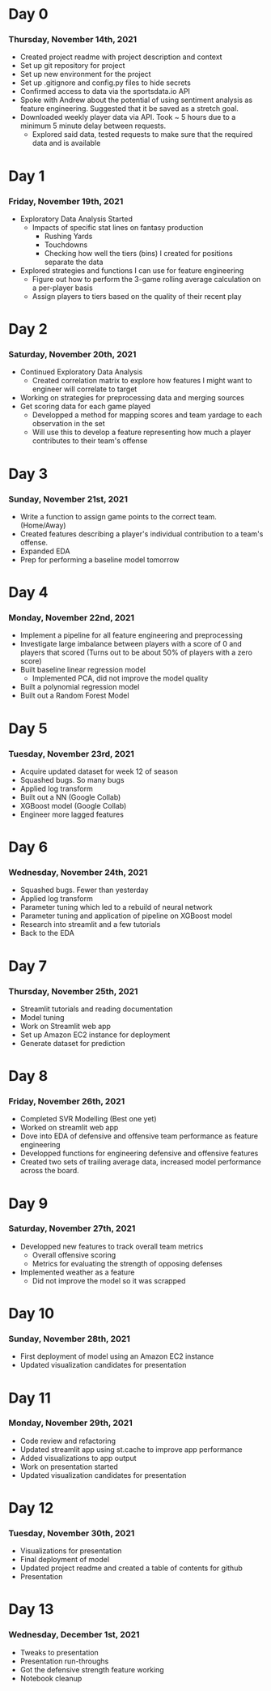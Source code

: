 # Day 0
### Thursday, November 14th, 2021

* Created project readme with project description and context
* Set up git repository for project
* Set up new environment for the project
* Set up .gitignore and config.py files to hide secrets
* Confirmed access to data via the sportsdata.io API
* Spoke with Andrew about the potential of using sentiment analysis as feature engineering.  Suggested that it be saved as a stretch goal.
* Downloaded weekly player data via API.  Took ~ 5 hours due to a minimum 5 minute delay between requests.
    * Explored said data, tested requests to make sure that the required data and is available
    
# Day 1
### Friday, November 19th, 2021

* Exploratory Data Analysis Started
    * Impacts of specific stat lines on fantasy production
        * Rushing Yards
        * Touchdowns
        * Checking how well the tiers (bins) I created for positions separate the data
* Explored strategies and functions I can use for feature engineering
    * Figure out how to perform the 3-game rolling average calculation on a per-player basis
    * Assign players to tiers based on the quality of their recent play
        
# Day 2
### Saturday, November 20th, 2021

* Continued Exploratory Data Analysis
    * Created correlation matrix to explore how features I might want to engineer will correlate to target
* Working on strategies for preprocessing data and merging sources
* Get scoring data for each game played
    * Developped a method for mapping scores and team yardage to each observation in the set
    * Will use this to develop a feature representing how much a player contributes to their team's offense
    
# Day 3
### Sunday, November 21st, 2021
 
 * Write a function to assign game points to the correct team.  (Home/Away)
 * Created features describing a player's individual contribution to a team's offense.
 * Expanded EDA
 * Prep for performing a baseline model tomorrow
 
# Day 4
### Monday, November 22nd, 2021
 
 * Implement a pipeline for all feature engineering and preprocessing
 * Investigate large imbalance between players with a score of 0 and players that scored (Turns out to be about 50% of players with a zero score)
 * Built baseline linear regression model
     * Implemented PCA, did not improve the model quality
 * Built a polynomial regression model
 * Built out a Random Forest Model
 
# Day 5
### Tuesday, November 23rd, 2021
 
 * Acquire updated dataset for week 12 of season
 * Squashed bugs.  So many bugs
 * Applied log transform
 * Built out a NN (Google Collab)
 * XGBoost model (Google Collab)
 * Engineer more lagged features
 
# Day 6
### Wednesday, November 24th, 2021
 
 * Squashed bugs.  Fewer than yesterday
 * Applied log transform
 * Parameter tuning which led to a rebuild of neural network
 * Parameter tuning and application of pipeline on XGBoost model
 * Research into streamlit and a few tutorials
 * Back to the EDA
 
 
 # Day 7
 ### Thursday, November 25th, 2021
 
 * Streamlit tutorials and reading documentation
 * Model tuning
 * Work on Streamlit web app
 * Set up Amazon EC2 instance for deployment
 * Generate dataset for prediction
 
 
# Day 8
### Friday, November 26th, 2021
 
 * Completed SVR Modelling (Best one yet)
 * Worked on streamlit web app
 * Dove into EDA of defensive and offensive team performance as feature engineering
 * Developped functions for engineering defensive and offensive features
 * Created two sets of trailing average data, increased model performance across the board.

 
# Day 9
### Saturday, November 27th, 2021

* Developped new features to track overall team metrics
    * Overall offensive scoring
    * Metrics for evaluating the strength of opposing defenses
* Implemented weather as a feature
    * Did not improve the model so it was scrapped
    
# Day 10
### Sunday, November 28th, 2021

* First deployment of model using an Amazon EC2 instance
* Updated visualization candidates for presentation


# Day 11
### Monday, November 29th, 2021

* Code review and refactoring
* Updated streamlit app using st.cache to improve app performance
* Added visualizations to app output
* Work on presentation started
* Updated visualization candidates for presentation

# Day 12
### Tuesday, November 30th, 2021

* Visualizations for presentation
* Final deployment of model
* Updated project readme and created a table of contents for github
* Presentation

# Day 13
### Wednesday, December 1st, 2021

* Tweaks to presentation
* Presentation run-throughs
* Got the defensive strength feature working
* Notebook cleanup